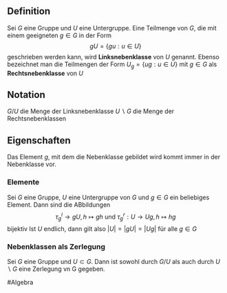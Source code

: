 ## Definition
Sei $G$ eine Gruppe und $U$ eine Untergruppe. Eine Teilmenge von $G$, die mit einem geeigneten $g\in G$ in der Form
$$gU = \{gu: u \in U\}$$
geschrieben werden kann, wird **Linksnebenklasse** von $U$ genannt. Ebenso bezeichnet man die Teilmengen der Form $U_g = \{ug : u \in U\}$ mit $g \in G$ als **Rechtsnebenklasse** von $U$


## Notation
$G/U$ die Menge der Linksnebenklasse
$U\backslash G$ die Menge der Rechtsnebenklassen

## Eigenschaften
Das Element $g$, mit dem die Nebenklasse gebildet wird kommt immer in der Nebenklasse vor.

### Elemente
Sei $G$ eine Gruppe, $U$ eine Untergruppe von $G$ und $g \in G$ ein beliebiges Element. Dann sind die ABbildungen
$$\tau_g^{l} \to gU, h \mapsto gh \text{ und } \tau_g^r: U \to Ug, h \mapsto hg$$ bijektiv
Ist $U$ endlich, dann gilt also $|U| = |gU| = |Ug|$ für alle $g \in G$

### Nebenklassen als Zerlegung
Sei $G$ eine Gruppe und $U \subset G$. Dann ist sowohl durch $G /U$ als auch durch $U\backslash G$ eine Zerlegung vn G gegeben.

#Algebra 